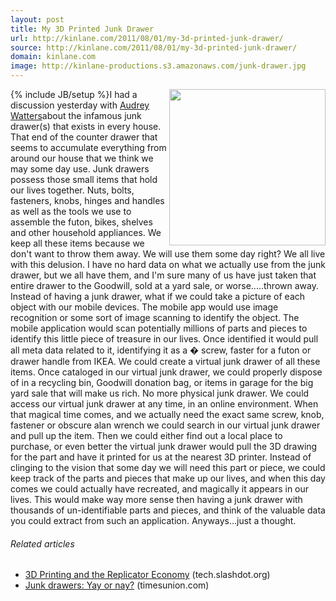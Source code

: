 ```yaml
---
layout: post
title: My 3D Printed Junk Drawer
url: http://kinlane.com/2011/08/01/my-3d-printed-junk-drawer/
source: http://kinlane.com/2011/08/01/my-3d-printed-junk-drawer/
domain: kinlane.com
image: http://kinlane-productions.s3.amazonaws.com/junk-drawer.jpg
---
```

{% include JB/setup %}<img src="http://kinlane-productions.s3.amazonaws.com/junk-drawer.jpg" alt="" width="250" align="right" />I had a discussion yesterday with <a title="Audrey Watters" href="http://www.hackeducation.com">Audrey Watters</a>about the infamous junk drawer(s) that exists in every house. That end of the counter drawer that seems to accumulate everything from around our house that we think we may some day use. Junk drawers possess those small items that hold our lives together. Nuts, bolts, fasteners, knobs, hinges and handles as well as the tools we use to assemble the futon, bikes, shelves and other household appliances. We keep all these items because we don't want to throw them away. We will use them some day right? We all live with this delusion. I have no hard data on what we actually use from the junk drawer, but we all have them, and I'm sure many of us have just taken that entire drawer to the Goodwill, sold at a yard sale, or worse.....thrown away. Instead of having a junk drawer, what if we could take a picture of each object with our mobile devices. The mobile app would use image recognition or some sort of image scanning to identify the object. The mobile application would scan potentially millions of parts and pieces to identify this little piece of treasure in our lives. Once identified it would pull all meta data related to it, identifying it as a � screw, faster for a futon or drawer handle from IKEA. <img class="c1" src="http://kinlane-productions.s3.amazonaws.com/AutoCAD_Symbols_Fasteners.jpg" alt="" align="right" />We could create a virtual junk drawer of all these items. Once cataloged in our virtual junk drawer, we could properly dispose of in a recycling bin, Goodwill donation bag, or items in garage for the big yard sale that will make us rich. No more physical junk drawer. We could access our virtual junk drawer at any time, in an online environment. When that magical time comes, and we actually need the exact same screw, knob, fastener or obscure alan wrench we could search in our virtual junk drawer and pull up the item. Then we could either find out a local place to purchase, or even better the virtual junk drawer would pull the 3D drawing for the part and have it printed for us at the nearest 3D printer. Instead of clinging to the vision that some day we will need this part or piece, we could keep track of the parts and pieces that make up our lives, and when this day comes we could actually have recreated, and magically it appears in our lives. This would make way more sense then having a junk drawer with thousands of un-identifiable parts and pieces, and think of the valuable data you could extract from such an application. Anyways...just a thought.
<h6 class="zemanta-related-title c2">
     Related articles
</h6>
<ul class="zemanta-article-ul">
     <li class="zemanta-article-ul-li">
          <a href="http://tech.slashdot.org/story/11/08/01/1723212/3D-Printing-and-the-Replicator-Economy">3D Printing and the Replicator Economy</a> (tech.slashdot.org)
     </li>
     <li class="zemanta-article-ul-li">
          <a href="http://blog.timesunion.com/kristi/40456/junk-drawers-yay-or-nay/">Junk drawers: Yay or nay?</a> (timesunion.com)
     </li>
</ul>